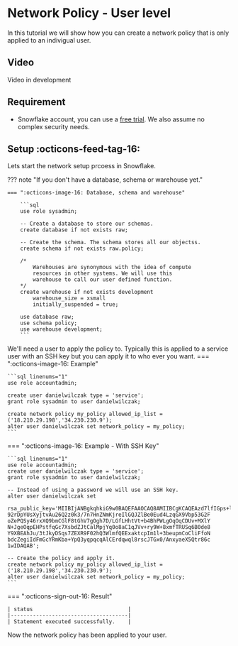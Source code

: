 # Network Policy - User level
In this tutorial we will show how you can create a network policy that is only applied to an indivigual user.

## Video
Video in development

## Requirement
- Snowflake account, you can use a [free trial](https://signup.snowflake.com/). We also assume no complex security needs.

## Setup :octicons-feed-tag-16:
Lets start the network setup prcoess in Snowflake. 

??? note "If you don't have a database, schema or warehouse yet."

    === ":octicons-image-16: Database, schema and warehouse"

        ```sql
        use role sysadmin;
        
        -- Create a database to store our schemas.
        create database if not exists raw;

        -- Create the schema. The schema stores all our objectss.
        create schema if not exists raw.policy;

        /*
            Warehouses are synonymous with the idea of compute
            resources in other systems. We will use this
            warehouse to call our user defined function.
        */
        create warehouse if not exists development 
            warehouse_size = xsmall
            initially_suspended = true;

        use database raw;
        use schema policy;
        use warehouse development;
        ```


We'll need a user to apply the policy to. Typically this is applied to a service user with an SSH key but you can apply it to who ever you want.
=== ":octicons-image-16: Example"

    ```sql linenums="1"
    use role accountadmin;

    create user danielwilczak type = 'service';
    grant role sysadmin to user danielwilczak;

    create network policy my_policy allowed_ip_list = ('18.210.29.198','34.230.230.9');
    alter user danielwilczak set network_policy = my_policy;
    ```

=== ":octicons-image-16: Example - With SSH Key"

    ```sql linenums="1"
    use role accountadmin;
    create user danielwilczak type = 'service';
    grant role sysadmin to user danielwilczak;

    -- Instead of using a password we will use an SSH key.
    alter user danielwilczak set 
        rsa_public_key='MIIBIjANBgkqhkiG9w0BAQEFAAOCAQ8AMIIBCgKCAQEAzd7lfIGps+lBXrVCT05l
    92rDpYUsXyjtvAu26Q2z0k3/7n7HnZNmKjreIlGQJZlBe0Eud4LzqGX9Vbp53G2F
    oZePQSy46rxXQ9bmCGlF8tGhV7gOgh7D/LGfLHhtVt+b4BhPWLgOqOqCDUv+MXlY
    N+JgeOqpEHPstfqGc7XsbdZJtCalMpjYq0o8aC1qJVv+ry9W+8xmfTRUSq6B0de8
    Y9XBEAhJu/3tJkyDSqs7ZEXR9F02hQ3WlmfQEExaktcpIm1l+3beupmCoCliFfoN
    bdcZegiIdFmGcYRmKba+YpQ3yqpqcqAlCErdqwql8rscJTGx0/AnxyaeX5Qtr86c
    1wIDAQAB';

    -- Create the policy and apply it.
    create network policy my_policy allowed_ip_list = ('18.210.29.198','34.230.230.9');
    alter user danielwilczak set network_policy = my_policy;
    ```

=== ":octicons-sign-out-16: Result"

    | status                              |
    |-------------------------------------|
    | Statement executed successfully.    |


Now the network policy has been applied to your user.
